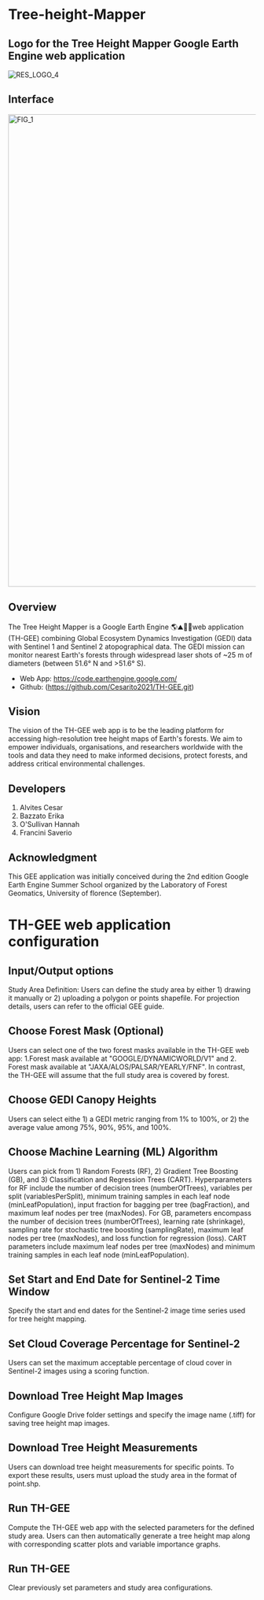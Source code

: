 # Tree-height-Mapper
## Logo for the Tree Height Mapper Google Earth Engine web application
![RES_LOGO_4](https://github.com/Cesarito2021/TH-GEE/assets/81155556/65470bbe-32ab-48be-bc24-159cd73ee3da)
## Interface
<img width="960" alt="FIG_1" src="https://github.com/Cesarito2021/TH-GEE/assets/81155556/699fdee1-fc6f-4637-872d-cb279a912be9">

## Overview
The Tree Height Mapper is a Google Earth Engine 🌎⛰️🌳🌲web application (TH-GEE) combining Global Ecosystem Dynamics Investigation (GEDI) data with Sentinel 1 and Sentinel 2 atopographical data. 
The GEDI mission can monitor nearest Earth's forests through widespread laser shots of ~25 m of diameters (between 51.6° N and >51.6° S). 

  - Web App: https://code.earthengine.google.com/
  - Github: (https://github.com/Cesarito2021/TH-GEE.git)

## Vision
The vision of the TH-GEE web app is to be the leading platform for accessing high-resolution tree height maps of Earth's forests. We aim to empower individuals, organisations, and researchers worldwide with the tools and data they need to make informed decisions, protect forests, and address critical environmental challenges.

## Developers
1. Alvites Cesar
2. Bazzato Erika
3. O'Sullivan Hannah
4. Francini Saverio

## Acknowledgment
This GEE application was initially conceived during the 2nd edition Google Earth Engine Summer School organized by the Laboratory of Forest Geomatics, University of florence (September).

# TH-GEE web application configuration
## Input/Output options
Study Area Definition: Users can define the study area by either 1) drawing it manually or 2) uploading a polygon or points shapefile. For projection details, users can refer to the official GEE guide.
## Choose Forest Mask (Optional)
Users can select one of the two forest masks available in the TH-GEE web app: 1.Forest mask available at "GOOGLE/DYNAMICWORLD/V1" and 2. Forest mask available at "JAXA/ALOS/PALSAR/YEARLY/FNF". In contrast, the TH-GEE will assume that the full study area is covered by forest.
## Choose GEDI Canopy Heights 
Users can select eithe 1) a GEDI metric ranging from 1% to 100%, or 2) the average value among 75%, 90%, 95%, and 100%.
## Choose Machine Learning (ML) Algorithm
Users can pick from 1) Random Forests (RF), 2) Gradient Tree Boosting (GB), and 3) Classification and Regression Trees (CART). Hyperparameters for RF include the number of decision trees (numberOfTrees), variables per split (variablesPerSplit), minimum training samples in each leaf node (minLeafPopulation), input fraction for bagging per tree (bagFraction), and maximum leaf nodes per tree (maxNodes). For GB, parameters encompass the number of decision trees (numberOfTrees), learning rate (shrinkage), sampling rate for stochastic tree boosting (samplingRate), maximum leaf nodes per tree (maxNodes), and loss function for regression (loss). CART parameters include maximum leaf nodes per tree (maxNodes) and minimum training samples in each leaf node (minLeafPopulation).
## Set Start and End Date for Sentinel-2 Time Window 
Specify the start and end dates for the Sentinel-2 image time series used for tree height mapping.
## Set Cloud Coverage Percentage for Sentinel-2
Users can set the maximum acceptable percentage of cloud cover in Sentinel-2 images using a scoring function.
## Download Tree Height Map Images
Configure Google Drive folder settings and specify the image name (.tiff) for saving tree height map images.
## Download Tree Height Measurements
Users can download tree height measurements for specific points. To export these results, users must upload the study area in the format of point.shp.
## Run TH-GEE
Compute the TH-GEE web app with the selected parameters for the defined study area. Users can then automatically generate a tree height map along with corresponding scatter plots and variable importance graphs.
## Run TH-GEE
Clear previously set parameters and study area configurations.







